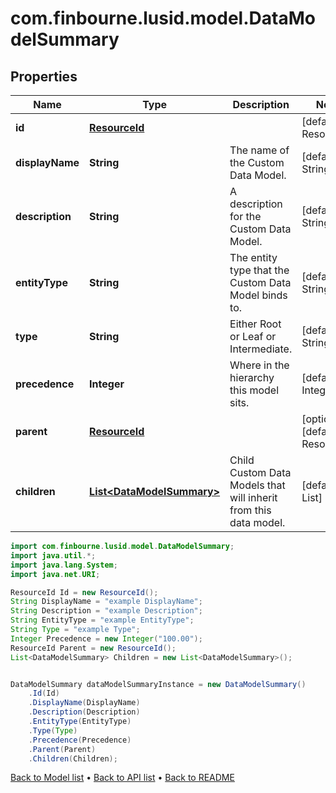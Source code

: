 # com.finbourne.lusid.model.DataModelSummary

## Properties

Name | Type | Description | Notes
------------ | ------------- | ------------- | -------------
**id** | [**ResourceId**](ResourceId.md) |  | [default to ResourceId]
**displayName** | **String** | The name of the Custom Data Model. | [default to String]
**description** | **String** | A description for the Custom Data Model. | [default to String]
**entityType** | **String** | The entity type that the Custom Data Model binds to. | [default to String]
**type** | **String** | Either Root or Leaf or Intermediate. | [default to String]
**precedence** | **Integer** | Where in the hierarchy this model sits. | [default to Integer]
**parent** | [**ResourceId**](ResourceId.md) |  | [optional] [default to ResourceId]
**children** | [**List&lt;DataModelSummary&gt;**](DataModelSummary.md) | Child Custom Data Models that will inherit from this data model. | [default to List<DataModelSummary>]

```java
import com.finbourne.lusid.model.DataModelSummary;
import java.util.*;
import java.lang.System;
import java.net.URI;

ResourceId Id = new ResourceId();
String DisplayName = "example DisplayName";
String Description = "example Description";
String EntityType = "example EntityType";
String Type = "example Type";
Integer Precedence = new Integer("100.00");
ResourceId Parent = new ResourceId();
List<DataModelSummary> Children = new List<DataModelSummary>();


DataModelSummary dataModelSummaryInstance = new DataModelSummary()
    .Id(Id)
    .DisplayName(DisplayName)
    .Description(Description)
    .EntityType(EntityType)
    .Type(Type)
    .Precedence(Precedence)
    .Parent(Parent)
    .Children(Children);
```


[Back to Model list](../README.md#documentation-for-models) &#8226; [Back to API list](../README.md#documentation-for-api-endpoints) &#8226; [Back to README](../README.md)
